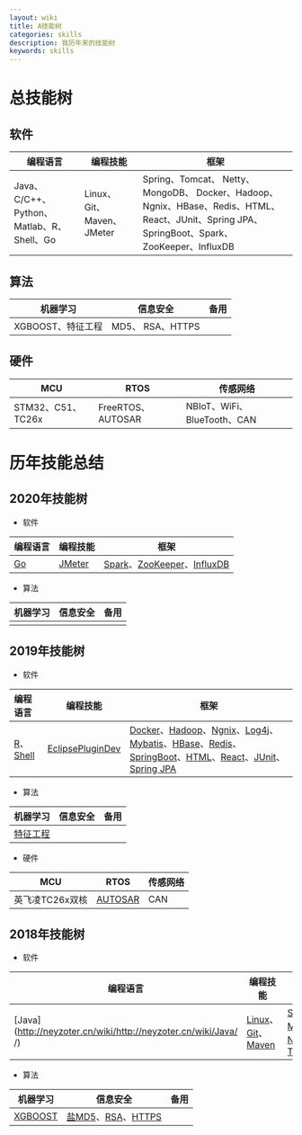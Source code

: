 ```yaml
---
layout: wiki
title: A技能树
categories: skills
description: 我历年来的技能树
keywords: skills
---
```


# 总技能树

## 软件

|编程语言|编程技能|框架|
|-|-|-|
|Java、C/C++、Python、Matlab、R、Shell、Go |Linux、 Git、Maven、JMeter| Spring、Tomcat、 Netty、 MongoDB、 Docker、Hadoop、Ngnix、HBase、Redis、HTML、React、JUnit、Spring JPA、SpringBoot、Spark、ZooKeeper、InfluxDB |

## 算法

|机器学习|信息安全|备用|
|-|-|-|
|XGBOOST、特征工程 |MD5、 RSA、HTTPS||

## 硬件

|MCU|RTOS|传感网络|
|-|-|-|
|STM32、C51、TC26x |FreeRTOS、AUTOSAR|NBIoT、WiFi、BlueTooth、CAN|

# 历年技能总结

## 2020年技能树

* 软件

|编程语言|编程技能|框架|
|:--|-|-|
| [Go](http://neyzoter.cn/wiki/Golang/) | [JMeter](http://neyzoter.cn/wiki/JMeter/) | [Spark](http://neyzoter.cn/wiki/Spark/)、[ZooKeeper](http://neyzoter.cn/wiki/ZooKeeper/)、[InfluxDB](http://neyzoter.cn/wiki/InfluxDb/) |

* 算法

|机器学习|信息安全|备用|
|-|-|-|
||||

## 2019年技能树

* 软件

|编程语言|编程技能|框架|
|:--|-|-|
|[R](http://neyzoter.cn/wiki/R/)、[Shell](https://github.com/Neyzoter/TestScript)|[EclipsePluginDev](http://neyzoter.cn/wiki/EclipsePluginDev/)|[Docker](http://neyzoter.cn/wiki/Docker/)、[Hadoop](http://neyzoter.cn/wiki/Hadoop/)、[Ngnix](http://neyzoter.cn/wiki/Ngnix/)、[Log4j](http://neyzoter.cn/wiki/log4j/)、[Mybatis](http://neyzoter.cn/wiki/MyBatis/)、[HBase](http://neyzoter.cn/wiki/Hbase/)、[Redis](http://neyzoter.cn/wiki/Redis/)、[SpringBoot](http://neyzoter.cn/wiki/SpringSubproj/)、[HTML](<http://neyzoter.cn/wiki/HTML/>)、[React](http://neyzoter.cn/wiki/React/)、[JUnit](http://neyzoter.cn/wiki/JUnit/)、[Spring JPA](http://neyzoter.cn/wiki/SpringSubproj/)|

* 算法

|机器学习|信息安全|备用|
|-|-|-|
|[特征工程](http://neyzoter.cn/wiki/ML_FeatureEngineering/)|||

* 硬件

|MCU|RTOS|传感网络|
|-|-|-|
|英飞凌TC26x双核|[AUTOSAR](http://neyzoter.cn/wiki/AUTOSAR/)|CAN|

## 2018年技能树
* 软件

|编程语言|编程技能|框架|
|-|-|-|
|[Java](http://neyzoter.cn/wiki/http://neyzoter.cn/wiki/Java/ /)|[Linux](http://neyzoter.cn/wiki/Linux/)、 [Git](http://neyzoter.cn/wiki/git/)、[Maven](http://neyzoter.cn/wiki/Maven/)|[Spring](http://neyzoter.cn/wiki/Spring/)、[MongoDB](http://neyzoter.cn/wiki/MongoDB/ )、[Netty](http://neyzoter.cn/wiki/Netty/)、[Tomcat](http://neyzoter.cn/2018/11/17/Tomcat-ServerXml-Analy/)|

* 算法

|机器学习|信息安全|备用|
|-|-|-|
|[XGBOOST](http://neyzoter.cn/2018/12/30/Boosting-Based-Learning-Algorithms/)|[盐MD5](http://neyzoter.cn/2019/01/25/MD5-Verify/)、[RSA](http://neyzoter.cn/2018/10/29/RSA-Security/)、[HTTPS](http://neyzoter.cn/2018/10/18/Https-Encryption/)||

